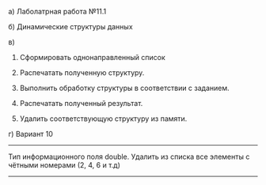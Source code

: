 а) Лаболатрная работа №11.1

б) Динамические структуры данных

в)
1. Сформировать однонаправленный список

2. Распечатать полученную структуру.

3. Выполнить обработку структуры в соответствии с заданием.

4. Распечатать полученный результат.

5. Удалить соответствующую структуру из памяти.

г) Вариант 10
***********************************************************************

Тип информационного поля double. Удалить из списка все элементы с чётными номерами (2, 4, 6 и т.д)

***********************************************************************
